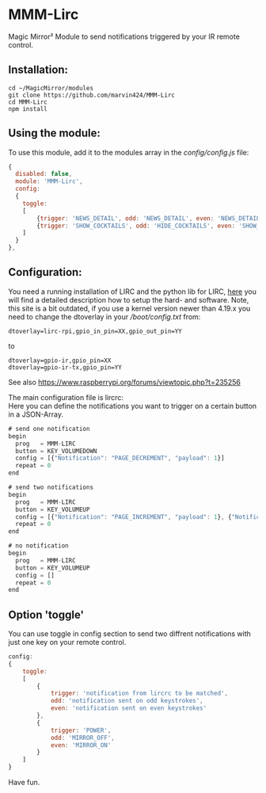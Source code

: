 # MMM-Lirc
Magic Mirror² Module to send notifications triggered by your IR remote control.

## Installation:
    cd ~/MagicMirror/modules
    git clone https://github.com/marvin424/MMM-Lirc
    cd MMM-Lirc
    npm install
    
## Using the module:
To use this module, add it to the modules array in the *config/config.js* file:
```javascript
{
  disabled: false,
  module: 'MMM-Lirc',
  config:
  {
    toggle:
    [
        {trigger: 'NEWS_DETAIL', odd: 'NEWS_DETAIL', even: 'NEWS_DETAIL_CLOSE'},
        {trigger: 'SHOW_COCKTAILS', odd: 'HIDE_COCKTAILS', even: 'SHOW_COCKTAILS'}
    ]
  }
},
```

## Configuration:
You need a running installation of LIRC and the python lib for LIRC, [here](http://www.netzmafia.de/skripten/hardware/RasPi/Projekt-IR-Fernsteuerung/index.html) you will find a detailed description how to setup the hard- and software. Note, this site is a bit outdated, if you use a kernel version newer than 4.19.x you need to change the dtoverlay in your */boot/config.txt* from:

    dtoverlay=lirc-rpi,gpio_in_pin=XX,gpio_out_pin=YY
to
    
    dtoverlay=gpio-ir,gpio_pin=XX
    dtoverlay=gpio-ir-tx,gpio_pin=YY
    
See also https://www.raspberrypi.org/forums/viewtopic.php?t=235256

The main configuration file is lircrc:\
Here you can define the notifications you want to trigger on a certain button in a JSON-Array.

```javascript
# send one notification
begin
  prog   = MMM-LIRC
  button = KEY_VOLUMEDOWN
  config = [{"Notification": "PAGE_DECREMENT", "payload": 1}]
  repeat = 0
end

# send two notifications
begin
  prog   = MMM-LIRC
  button = KEY_VOLUMEUP
  config = [{"Notification": "PAGE_INCREMENT", "payload": 1}, {"Notification": "SHOW_EYECANDY"}]
  repeat = 0
end

# no notification
begin
  prog   = MMM-LIRC
  button = KEY_VOLUMEUP
  config = []
  repeat = 0
end
```

## Option 'toggle'
You can use toggle in config section to send two diffrent notifications with just one key on your remote control.

```javascript
config:
{
    toggle:
    [
        {
            trigger: 'notification from lircrc to be matched',
            odd: 'notification sent on odd keystrokes',
            even: 'notification sent on even keystrokes'
        },
        {
            trigger: 'POWER',
            odd: 'MIRROR_OFF',
            even: 'MIRROR_ON'
        }
    ]
}
```

Have fun.
